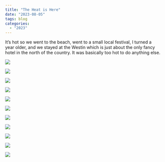 ```yaml
---
title: "The Heat is Here"
date: "2023-08-05"
tags: blog
categories: 
  - "2023"
---
```


It’s hot so we went to the beach, went to a small local festival, I turned a year older, and we stayed at the Westin which is just about the only fancy hotel in the north of the country. It was basically too hot to do anything else.

![](images/DSCF6125.jpg)

![](images/DSCF6168.jpg)

![](images/DSCF6179.jpg)

![](images/DSCF6243.jpg)

![](images/DSCF6190.jpg)

![](images/DSCF6399.jpg)

![](images/DSCF6414.jpg)

![](images/DSCF6381.jpg)

![](images/DSCF6428.jpg)

![](images/DSCF6384.jpg)

![](images/DSCF6441+2.jpg)
